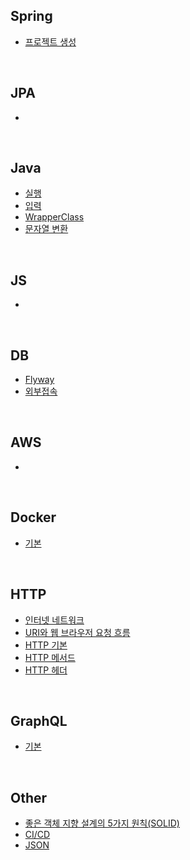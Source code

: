 ## Spring
- [프로젝트 생성](https://github.com/KEJ94/TIL/blob/main/Spring/프로젝트_생성.md)
<br>

## JPA
- []()
<br>

## Java
- [실행](https://github.com/KEJ94/TIL/blob/main/Java/실행.md)
- [입력](https://github.com/KEJ94/TIL/blob/main/Java/입력.md)
- [WrapperClass](https://github.com/KEJ94/TIL/blob/main/Java/WrapperClass.md)
- [문자열 변환](https://github.com/KEJ94/TIL/blob/main/Java/문자열_변환.md)
<br>

## JS
- []()
<br>

## DB
- [Flyway](https://github.com/KEJ94/TIL/blob/main/DB/Flyway.md)
- [외부접속](https://github.com/KEJ94/TIL/blob/main/DB/외부접속.md)
<br>

## AWS
- []()
<br>

## Docker
- [기본](https://github.com/KEJ94/TIL/blob/main/Docker/기본.md)
<br>

## HTTP
- [인터넷 네트워크](https://github.com/KEJ94/TIL/blob/main/HTTP/인터넷_네트워크.md)
- [URI와 웹 브라우저 요청 흐름](https://github.com/KEJ94/TIL/blob/main/HTTP/URI와_웹_브라우저_요청_흐름.md)
- [HTTP 기본](https://github.com/KEJ94/TIL/blob/main/HTTP/HTTP_기본.md)
- [HTTP 메서드](https://github.com/KEJ94/TIL/blob/main/HTTP/HTTP_메서드.md)
- [HTTP 헤더](https://github.com/KEJ94/TIL/blob/main/HTTP/HTTP_헤더.md)
<br>

## GraphQL
- [기본](https://github.com/KEJ94/TIL/blob/main/GraphQL/기본.md)
<br>
  
## Other
 - [좋은 객체 지향 설계의 5가지 원칙(SOLID)](https://github.com/KEJ94/TIL/blob/main/Other/좋은_객체_지향_설계의_5가지_원칙(SOLID).md)
 - [CI/CD](https://github.com/KEJ94/TIL/blob/main/Other/CI_CD.md)
 - [JSON](https://github.com/KEJ94/TIL/blob/main/Other/JSON.md)
<br>
